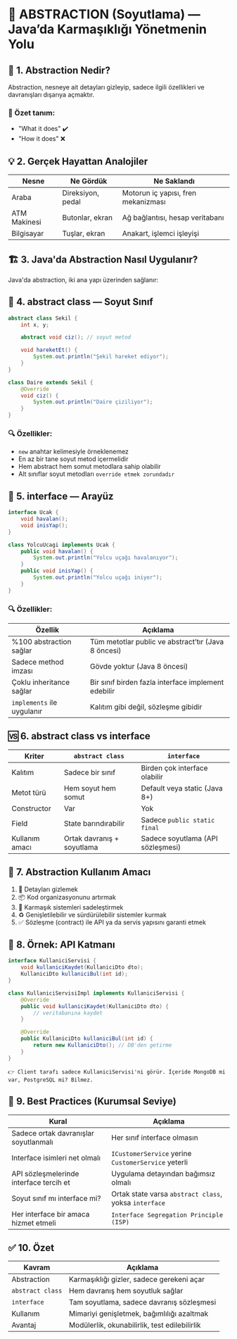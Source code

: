 # 🧠 ABSTRACTION (Soyutlama) — Java’da Karmaşıklığı Yönetmenin Yolu

## 📌 1. Abstraction Nedir?

Abstraction, nesneye ait detayları gizleyip, sadece ilgili özellikleri ve davranışları dışarıya açmaktır.

### 🔁 Özet tanım:
- "What it does" ✔️
- "How it does" ❌

## 💡 2. Gerçek Hayattan Analojiler

| Nesne        | Ne Gördük         | Ne Saklandı                         |
| ------------ | ----------------- | ----------------------------------- |
| Araba        | Direksiyon, pedal | Motorun iç yapısı, fren mekanizması |
| ATM Makinesi | Butonlar, ekran   | Ağ bağlantısı, hesap veritabanı     |
| Bilgisayar   | Tuşlar, ekran     | Anakart, işlemci işleyişi           |


## 🏗️ 3. Java'da Abstraction Nasıl Uygulanır?

Java'da abstraction, iki ana yapı üzerinden sağlanır:

## 🔑 4. abstract class — Soyut Sınıf

```java
abstract class Sekil {
    int x, y;

    abstract void ciz(); // soyut metod

    void hareketEt() {
        System.out.println("Şekil hareket ediyor");
    }
}
```

```java
class Daire extends Sekil {
    @Override
    void ciz() {
        System.out.println("Daire çiziliyor");
    }
}
```

### 🔍 Özellikler:

- `new` anahtar kelimesiyle örneklenemez
- En az bir tane soyut metod içermelidir
- Hem abstract hem somut metodlara sahip olabilir
- Alt sınıflar soyut metodları `override etmek zorundadır`

## 💼 5. interface — Arayüz

```java
interface Ucak {
    void havalan();
    void inisYap();
}
```

```java
class YolcuUcagi implements Ucak {
    public void havalan() {
        System.out.println("Yolcu uçağı havalanıyor");
    }
    public void inisYap() {
        System.out.println("Yolcu uçağı iniyor");
    }
}
```

### 🔍 Özellikler:

| Özellik                    | Açıklama                                            |
| -------------------------- | --------------------------------------------------- |
| %100 abstraction sağlar    | Tüm metotlar public ve abstract’tır (Java 8 öncesi) |
| Sadece method imzası       | Gövde yoktur (Java 8 öncesi)                        |
| Çoklu inheritance sağlar   | Bir sınıf birden fazla interface implement edebilir |
| `implements` ile uygulanır | Kalıtım gibi değil, sözleşme gibidir                |


## 🆚 6. abstract class vs interface

| Kriter         | `abstract class`           | `interface`                       |
| -------------- | -------------------------- | --------------------------------- |
| Kalıtım        | Sadece bir sınıf           | Birden çok interface olabilir     |
| Metot türü     | Hem soyut hem somut        | Default veya static (Java 8+)     |
| Constructor    | Var                        | Yok                               |
| Field          | State barındırabilir       | Sadece `public static final`      |
| Kullanım amacı | Ortak davranış + soyutlama | Sadece soyutlama (API sözleşmesi) |


## 🎯 7. Abstraction Kullanım Amacı
1. 🔐 Detayları gizlemek
2. 📦 Kod organizasyonunu artırmak
3. 🧩 Karmaşık sistemleri sadeleştirmek
4. ♻️ Genişletilebilir ve sürdürülebilir sistemler kurmak
5. ✅ Sözleşme (contract) ile API ya da servis yapısını garanti etmek

## 🧪 8. Örnek: API Katmanı

```java
interface KullaniciServisi {
    void kullaniciKaydet(KullaniciDto dto);
    KullaniciDto kullaniciBul(int id);
}
```

```java
class KullaniciServisiImpl implements KullaniciServisi {
    @Override
    public void kullaniciKaydet(KullaniciDto dto) {
        // veritabanına kaydet
    }

    @Override
    public KullaniciDto kullaniciBul(int id) {
        return new KullaniciDto(); // DB'den getirme
    }
}
```

```
👉 Client tarafı sadece KullaniciServisi'ni görür. İçeride MongoDB mi var, PostgreSQL mi? Bilmez.
```

## 🧠 9. Best Practices (Kurumsal Seviye)

| Kural                                   | Açıklama                                              |
| --------------------------------------- | ----------------------------------------------------- |
| Sadece ortak davranışlar soyutlanmalı   | Her sınıf interface olmasın                           |
| Interface isimleri net olmalı           | `ICustomerService` yerine `CustomerService` yeterli   |
| API sözleşmelerinde interface tercih et | Uygulama detayından bağımsız olmalı                   |
| Soyut sınıf mı interface mi?            | Ortak state varsa `abstract class`, yoksa `interface` |
| Her interface bir amaca hizmet etmeli   | `Interface Segregation Principle (ISP)`               |


## ✅ 10. Özet

| Kavram           | Açıklama                                      |
| ---------------- | --------------------------------------------- |
| Abstraction      | Karmaşıklığı gizler, sadece gerekeni açar     |
| `abstract class` | Hem davranış hem soyutluk sağlar              |
| `interface`      | Tam soyutlama, sadece davranış sözleşmesi     |
| Kullanım         | Mimariyi genişletmek, bağımlılığı azaltmak    |
| Avantaj          | Modülerlik, okunabilirlik, test edilebilirlik |


